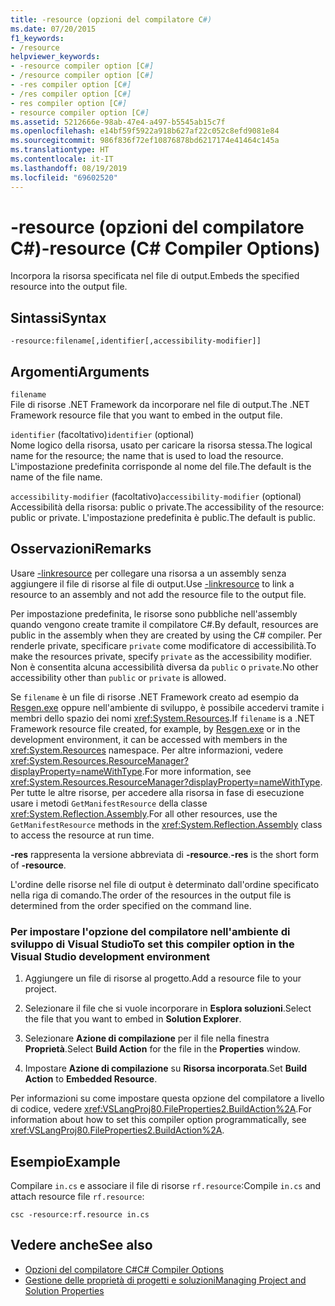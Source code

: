```yaml
---
title: -resource (opzioni del compilatore C#)
ms.date: 07/20/2015
f1_keywords:
- /resource
helpviewer_keywords:
- -resource compiler option [C#]
- /resource compiler option [C#]
- -res compiler option [C#]
- /res compiler option [C#]
- res compiler option [C#]
- resource compiler option [C#]
ms.assetid: 5212666e-98ab-47e4-a497-b5545ab15c7f
ms.openlocfilehash: e14bf59f5922a918b627af22c052c8efd9081e84
ms.sourcegitcommit: 986f836f72ef10876878bd6217174e41464c145a
ms.translationtype: HT
ms.contentlocale: it-IT
ms.lasthandoff: 08/19/2019
ms.locfileid: "69602520"
---
```

# <a name="-resource-c-compiler-options"></a><span data-ttu-id="addce-102">-resource (opzioni del compilatore C#)</span><span class="sxs-lookup"><span data-stu-id="addce-102">-resource (C# Compiler Options)</span></span>
<span data-ttu-id="addce-103">Incorpora la risorsa specificata nel file di output.</span><span class="sxs-lookup"><span data-stu-id="addce-103">Embeds the specified resource into the output file.</span></span>  
  
## <a name="syntax"></a><span data-ttu-id="addce-104">Sintassi</span><span class="sxs-lookup"><span data-stu-id="addce-104">Syntax</span></span>  
  
```console  
-resource:filename[,identifier[,accessibility-modifier]]  
```  
  
## <a name="arguments"></a><span data-ttu-id="addce-105">Argomenti</span><span class="sxs-lookup"><span data-stu-id="addce-105">Arguments</span></span>  
 `filename`  
 <span data-ttu-id="addce-106">File di risorse .NET Framework da incorporare nel file di output.</span><span class="sxs-lookup"><span data-stu-id="addce-106">The .NET Framework resource file that you want to embed in the output file.</span></span>  
  
 <span data-ttu-id="addce-107">`identifier` (facoltativo)</span><span class="sxs-lookup"><span data-stu-id="addce-107">`identifier` (optional)</span></span>  
 <span data-ttu-id="addce-108">Nome logico della risorsa, usato per caricare la risorsa stessa.</span><span class="sxs-lookup"><span data-stu-id="addce-108">The logical name for the resource; the name that is used to load the resource.</span></span> <span data-ttu-id="addce-109">L'impostazione predefinita corrisponde al nome del file.</span><span class="sxs-lookup"><span data-stu-id="addce-109">The default is the name of the file name.</span></span>  
  
 <span data-ttu-id="addce-110">`accessibility-modifier` (facoltativo)</span><span class="sxs-lookup"><span data-stu-id="addce-110">`accessibility-modifier` (optional)</span></span>  
 <span data-ttu-id="addce-111">Accessibilità della risorsa: public o private.</span><span class="sxs-lookup"><span data-stu-id="addce-111">The accessibility of the resource: public or private.</span></span> <span data-ttu-id="addce-112">L'impostazione predefinita è public.</span><span class="sxs-lookup"><span data-stu-id="addce-112">The default is public.</span></span>  
  
## <a name="remarks"></a><span data-ttu-id="addce-113">Osservazioni</span><span class="sxs-lookup"><span data-stu-id="addce-113">Remarks</span></span>  
 <span data-ttu-id="addce-114">Usare [-linkresource](./linkresource-compiler-option.md) per collegare una risorsa a un assembly senza aggiungere il file di risorse al file di output.</span><span class="sxs-lookup"><span data-stu-id="addce-114">Use [-linkresource](./linkresource-compiler-option.md) to link a resource to an assembly and not add the resource file to the output file.</span></span>  
  
 <span data-ttu-id="addce-115">Per impostazione predefinita, le risorse sono pubbliche nell'assembly quando vengono create tramite il compilatore C#.</span><span class="sxs-lookup"><span data-stu-id="addce-115">By default, resources are public in the assembly when they are created by using the C# compiler.</span></span> <span data-ttu-id="addce-116">Per renderle private, specificare `private` come modificatore di accessibilità.</span><span class="sxs-lookup"><span data-stu-id="addce-116">To make the resources private, specify `private` as the accessibility modifier.</span></span> <span data-ttu-id="addce-117">Non è consentita alcuna accessibilità diversa da `public` o `private`.</span><span class="sxs-lookup"><span data-stu-id="addce-117">No other accessibility other than `public` or `private` is allowed.</span></span>  
  
 <span data-ttu-id="addce-118">Se `filename` è un file di risorse .NET Framework creato ad esempio da [Resgen.exe](../../../framework/tools/resgen-exe-resource-file-generator.md) oppure nell'ambiente di sviluppo, è possibile accedervi tramite i membri dello spazio dei nomi <xref:System.Resources>.</span><span class="sxs-lookup"><span data-stu-id="addce-118">If `filename` is a .NET Framework resource file created, for example, by [Resgen.exe](../../../framework/tools/resgen-exe-resource-file-generator.md) or in the development environment, it can be accessed with members in the <xref:System.Resources> namespace.</span></span> <span data-ttu-id="addce-119">Per altre informazioni, vedere <xref:System.Resources.ResourceManager?displayProperty=nameWithType>.</span><span class="sxs-lookup"><span data-stu-id="addce-119">For more information, see <xref:System.Resources.ResourceManager?displayProperty=nameWithType>.</span></span> <span data-ttu-id="addce-120">Per tutte le altre risorse, per accedere alla risorsa in fase di esecuzione usare i metodi `GetManifestResource` della classe <xref:System.Reflection.Assembly>.</span><span class="sxs-lookup"><span data-stu-id="addce-120">For all other resources, use the `GetManifestResource` methods in the <xref:System.Reflection.Assembly> class to access the resource at run time.</span></span>  
  
 <span data-ttu-id="addce-121">**-res** rappresenta la versione abbreviata di **-resource**.</span><span class="sxs-lookup"><span data-stu-id="addce-121">**-res** is the short form of **-resource**.</span></span>  
  
 <span data-ttu-id="addce-122">L'ordine delle risorse nel file di output è determinato dall'ordine specificato nella riga di comando.</span><span class="sxs-lookup"><span data-stu-id="addce-122">The order of the resources in the output file is determined from the order specified on the command line.</span></span>  
  
### <a name="to-set-this-compiler-option-in-the-visual-studio-development-environment"></a><span data-ttu-id="addce-123">Per impostare l'opzione del compilatore nell'ambiente di sviluppo di Visual Studio</span><span class="sxs-lookup"><span data-stu-id="addce-123">To set this compiler option in the Visual Studio development environment</span></span>  
  
1. <span data-ttu-id="addce-124">Aggiungere un file di risorse al progetto.</span><span class="sxs-lookup"><span data-stu-id="addce-124">Add a resource file to your project.</span></span>  
  
2. <span data-ttu-id="addce-125">Selezionare il file che si vuole incorporare in **Esplora soluzioni**.</span><span class="sxs-lookup"><span data-stu-id="addce-125">Select the file that you want to embed in **Solution Explorer**.</span></span>  
  
3. <span data-ttu-id="addce-126">Selezionare **Azione di compilazione** per il file nella finestra **Proprietà**.</span><span class="sxs-lookup"><span data-stu-id="addce-126">Select **Build Action** for the file in the **Properties** window.</span></span>  
  
4. <span data-ttu-id="addce-127">Impostare **Azione di compilazione** su **Risorsa incorporata**.</span><span class="sxs-lookup"><span data-stu-id="addce-127">Set **Build Action** to **Embedded Resource**.</span></span>  
  
 <span data-ttu-id="addce-128">Per informazioni su come impostare questa opzione del compilatore a livello di codice, vedere <xref:VSLangProj80.FileProperties2.BuildAction%2A>.</span><span class="sxs-lookup"><span data-stu-id="addce-128">For information about how to set this compiler option programmatically, see <xref:VSLangProj80.FileProperties2.BuildAction%2A>.</span></span>  
  
## <a name="example"></a><span data-ttu-id="addce-129">Esempio</span><span class="sxs-lookup"><span data-stu-id="addce-129">Example</span></span>  
 <span data-ttu-id="addce-130">Compilare `in.cs` e associare il file di risorse `rf.resource`:</span><span class="sxs-lookup"><span data-stu-id="addce-130">Compile `in.cs` and attach resource file `rf.resource`:</span></span>  
  
```console  
csc -resource:rf.resource in.cs  
```  
  
## <a name="see-also"></a><span data-ttu-id="addce-131">Vedere anche</span><span class="sxs-lookup"><span data-stu-id="addce-131">See also</span></span>

- [<span data-ttu-id="addce-132">Opzioni del compilatore C#</span><span class="sxs-lookup"><span data-stu-id="addce-132">C# Compiler Options</span></span>](./index.md)
- [<span data-ttu-id="addce-133">Gestione delle proprietà di progetti e soluzioni</span><span class="sxs-lookup"><span data-stu-id="addce-133">Managing Project and Solution Properties</span></span>](/visualstudio/ide/managing-project-and-solution-properties)
